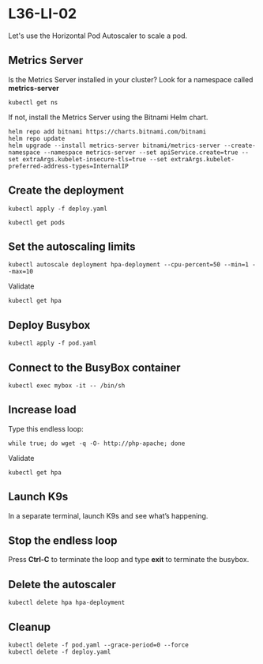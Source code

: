 # L36-LI-02

Let's use the Horizontal Pod Autoscaler to scale a pod.

## Metrics Server

Is the Metrics Server installed in your cluster?  Look for a namespace called **metrics-server** 

    kubectl get ns 

If not, install the Metrics Server using the Bitnami Helm chart.

    helm repo add bitnami https://charts.bitnami.com/bitnami
    helm repo update
    helm upgrade --install metrics-server bitnami/metrics-server --create-namespace --namespace metrics-server --set apiService.create=true --set extraArgs.kubelet-insecure-tls=true --set extraArgs.kubelet-preferred-address-types=InternalIP

## Create the deployment

    kubectl apply -f deploy.yaml

    kubectl get pods

## Set the autoscaling limits

    kubectl autoscale deployment hpa-deployment --cpu-percent=50 --min=1 --max=10

Validate

    kubectl get hpa

## Deploy Busybox

    kubectl apply -f pod.yaml

## Connect to the BusyBox container

    kubectl exec mybox -it -- /bin/sh

## Increase load

Type this endless loop:

    while true; do wget -q -O- http://php-apache; done

Validate

    kubectl get hpa

## Launch K9s

In a separate terminal, launch K9s and see what’s happening.

## Stop the endless loop

Press **Ctrl-C** to terminate the loop and type **exit** to terminate the busybox.

## Delete the autoscaler

    kubectl delete hpa hpa-deployment

## Cleanup

    kubectl delete -f pod.yaml --grace-period=0 --force
    kubectl delete -f deploy.yaml
